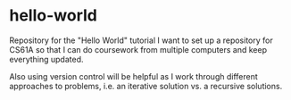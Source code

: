 # hello-world
Repository for the "Hello World" tutorial
I want to set up a repository for CS61A so that I can do coursework from multiple computers and keep everything updated.

Also using version control will be helpful as I work through different approaches to problems, i.e. an iterative solution
vs. a recursive solutions.
